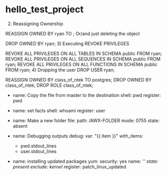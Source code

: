 # hello_test_project

2) Reassigning Ownership

REASSIGN OWNED BY ryan TO <newuser>;
Or/and just deleting the object

DROP OWNED BY ryan;
3) Executing REVOKE PRIVILEGES

REVOKE ALL PRIVILEGES ON ALL TABLES IN SCHEMA public FROM ryan;
REVOKE ALL PRIVILEGES ON ALL SEQUENCES IN SCHEMA public FROM ryan;
REVOKE ALL PRIVILEGES ON ALL FUNCTIONS IN SCHEMA public FROM ryan;
4) Dropping the user
DROP USER ryan;

REASSIGN OWNED BY  class_of_ntek TO postgres;
DROP OWNED BY class_of_ntek;
DROP ROLE class_of_ntek;

- name: Copy the file from master to the destination
  shell: pwd
  register: pwd

- name: set facts
  shell: whoami
  register: user
  
- name: Make a new folder
  file:
    path: /AWX-FOLDER
    mode: 0755
    state: absent
  
- name: Debugging outputs
  debug:
    var: "{{ item }}"
  with_items:
    - pwd.stdout_lines
    - user.stdout_lines

- name: installing updated packages
  yum:
    security: yes
    name: '*'
    state: present
    exclude: kernel*
  register: patch_linux_updated
